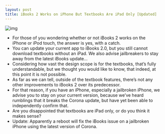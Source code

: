 ```yaml
---
layout: post
title: iBooks 2 Works on iPhone But Textbooks Are iPad Only [Updated]
---
```

![img](http://media.idownloadblog.com/wp-content/uploads/2012/01/No-Textbooks-for-You.jpg)
* For those of you wondering whether or not iBooks 2 works on the iPhone or iPod touch, the answer is yes, with a catch.
* You can update your current app to iBooks 2.0, but you still cannot download textbooks without an iPad. We also advise jailbreakers to stay away from the latest iBooks update…
* Considering how vast the design scope is for the textbooks, that’s fully understandable, but we thought you would like to know, that indeed, at this point it is not possible.
* As far as we can tell, outside of the textbook features, there’s not any other improvements to iBooks 2 over its predecessor.
* For that reason, if you have an iPhone, especially a jailbroken iPhone, we advise you to stay on your current version, because we’ve heard rumblings that it breaks the Corona update, but have yet been able to independently confirm that.
* Are you disappointed that textbooks are iPad only, or do you think it makes sense?
* Update: Apparently a reboot will fix the iBooks issue on a jailbroken iPhone using the latest version of Corona.

